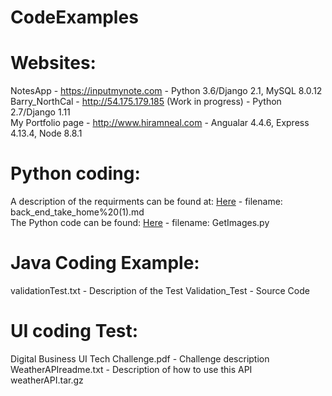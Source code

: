# CodeExamples

# Websites:  
NotesApp - <https://inputmynote.com>                            - Python 3.6/Django 2.1, MySQL 8.0.12
Barry_NorthCal - <http://54.175.179.185>  (Work in progress)    - Python 2.7/Django 1.11   
My Portfolio page - <http://www.hiramneal.com>                  - Angualar 4.4.6, Express 4.13.4, Node 8.8.1

# Python coding:  
A description of the requirments can be found at: [Here](https://github.com/hkneal/CodeExamples/blob/master/back_end_take_home%2520(1).md) - filename: back_end_take_home%20(1).md    
The Python code can be found: [Here](https://github.com/hkneal/CodeExamples/blob/master/GetImages.py) - filename: GetImages.py 

# Java Coding Example:  
validationTest.txt - Description of the Test
Validation_Test - Source Code  
    
# UI coding Test:  
Digital Business UI Tech Challenge.pdf - Challenge description  
WeatherAPIreadme.txt  - Description of how to use this API  
weatherAPI.tar.gz  

